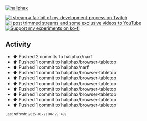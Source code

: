 [![haliphax](https://pbs.twimg.com/profile_banners/458808076/1545597092/1500x500)](https://haliphax.dev)

[![I stream a fair bit of my development process on Twitch](https://img.shields.io/twitch/status/haliphax?logo=twitch&style=for-the-badge)](https://twitch.tv/haliphax) &nbsp; [![I post trimmed streams and some exclusive videos to YouTube](https://img.shields.io/badge/youtube-watch-f00?logo=youtube&style=for-the-badge)](https://youtube.com/haliphaxyt) &nbsp; [![Support my experiments on ko-fi](https://img.shields.io/badge/kofi-support-ff5e5b?logo=ko-fi&style=for-the-badge)](https://ko-fi.com/haliphax)

## Activity

* ⬆️ Pushed 2 commits to haliphax/narf
* ⬆️ Pushed 1 commit to haliphax/browser-tabletop
* ⬆️ Pushed 1 commit to haliphax/narf
* ⬆️ Pushed 1 commit to haliphax/browser-tabletop
* ⬆️ Pushed 1 commit to haliphax/browser-tabletop
* ⬆️ Pushed 1 commit to haliphax/browser-tabletop
* ⬆️ Pushed 1 commit to haliphax/browser-tabletop
* ⬆️ Pushed 1 commit to haliphax/browser-tabletop
* ⬆️ Pushed 1 commit to haliphax/browser-tabletop
* ⬆️ Pushed 1 commit to haliphax/browser-tabletop

<small>Last refresh: `2025-01-22T06:29:49Z`</small>
